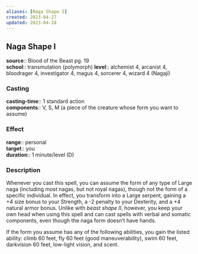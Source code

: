 ```yaml
---
aliases: [Naga Shape I]
created: 2023-04-27
updated: 2023-04-28
---
```


## Naga Shape I

**source**:: Blood of the Beast pg. 19  
**school**:: transmutation (polymorph)
**level**:: alchemist 4, arcanist 4, bloodrager 4, investigator 4, magus 4, sorcerer 4, wizard 4 (Nagaji)

### Casting

**casting-time**:: 1 standard action  
**components**:: V, S, M (a piece of the creature whose form you want to assume)

### Effect

**range**:: personal  
**target**:: you  
**duration**:: 1 minute/level (D)

### Description

Whenever you cast this spell, you can assume the form of any type of Large naga (including most nagas, but not royal nagas), though not the form of a specific individual. In effect, you transform into a Large serpent, gaining a +4 size bonus to your Strength, a -2 penalty to your Dexterity, and a +4 natural armor bonus. Unlike with *beast shape II*, however, you keep your own head when using this spell and can cast spells with verbal and somatic components, even though the naga form doesn’t have hands.  
  
If the form you assume has any of the following abilities, you gain the listed ability: climb 60 feet, fly 60 feet (good maneuverability), swim 60 feet, darkvision 60 feet, low-light vision, and scent.
